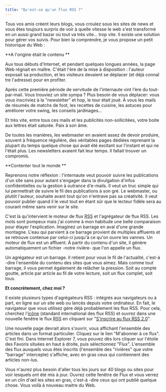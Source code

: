 ```yaml
---
title: "Qu'est-ce qu'un flux RSS ?"
---
```


Tous vos amis créent leurs blogs, vous croulez sous les sites de news et vous
êtes toujours surpris de voir à quelle vitesse le web s'est transformé en un
aussi grand bazar où tout va très vite… trop vite. Il existe une solution pour
gérer vos suivis. Pour bien la comprendre, je vous propose un petit historique
du Web :

**A l'origine était le contenu **

Aux tous débuts d'Internet, et pendant quelques longues années, la page Web
régnait en maître. C'était l'ère de la mise à disposition : l'auteur exposait sa
production, et les visiteurs devaient se déplacer (et déjà connaî tre l'adresse)
pour en profiter.

Après cette première période de servitude de l'internaute vint l'ère du
tout-par-mail. Vous trouviez un site sympa ? Plus besoin de vous déplacer: vous
vous inscriviez à la "newsletter" et hop, le tour était joué. À vous les mails
de résumés de matchs de foot, les recettes de cuisine, les astuces pour
améliorer votre swing, les conseils jardinages…

Et très vite, entre tous ces mails et les publicités non-sollicitées, votre
boite aux lettres était saturée. Paix à son âme.

De toutes les manières, les webmaster en avaient assez de devoir produire,
souvent à fréquence régulière, des véritables pages dédiées reprenant la plupart
du temps quelque chose qui avait été excitant sur l'instant et qui ne l'était
plus. Les newsletters avaient fait leur temps. Il fallait trouver un compromis.

**Contenter tout le monde **

Reprenons notre réflexion : l'internaute veut pouvoir suivre les publications
d'un site sans pour autant s'engager dans la divulgation d'infos confidentielles
ou la gestion à outrance d'e-mails. Il veut un truc simple qui lui permettrait
de suivre le fil des publications à son gré. Le webmaster, ou plutôt l'auteur,
souhaite avant tout qu'on n'entrave pas sa créativité. Il veut pouvoir publier
quand il le veut tout en étant sûr que le lecteur fidèle sera au courant même
sans venir sur le site.

C'est là qu'intervient le moteur de flux
<abbr title="Really Simple Syndication" lang="en">RSS</abbr> et l'agrégateur de
flux RSS. Les mots sont pompeux mais j'ai comme à mon habitude une belle
comparaison pour étayer l'explication. Imaginez un barrage en aval d'une grande
montagne. L'eau qui parvient à ce barrage provient de multiples affluents et se
retrouve contenue par celui-ci jusqu'à ce qu'on ouvre les vannes. Un moteur de
flux est un affluent. À partir du contenu d'un site, il génère automatiquement
un fichier -notre rivière- que l'on appelle un flux.

Un agrégateur est un barrage. Il retient pour vous le fil de l'actualité,
c'est-à -dire l'ensemble du contenu des sites que vous aimez. Mais comme tout
barrage, il vous permet également de relâcher la pression. Soit au compte
goutte, article par article au fil de votre lecture, soit un flux complet, soit
tous.

**Et concrètement, chez moi ?**

Il existe plusieurs types d'agrégateurs RSS : intégrés aux navigateurs ou à
part, en ligne sur un site web ou lancés depuis votre ordinateur. En fait, le
navigateur que vous utilisez gère déjà probablement les flux RSS. Pour cela,
cherchez l'[icône](https://www.google.com/search?q=icone+rss&gws_rd=ssl)
(standard international des flux RSS) et ouvrez dans une nouvelle fenêtre le
flux <abbr title="Really Simple Syndication" lang="en">RSS</abbr> en cliquant
sur
"[S'inscrire au flux <abbr title="Really Simple Syndication" lang="en">RSS</abbr> 2.0](/feed.xml)".

Une nouvelle page devrait alors s'ouvrir, vous affichant l'ensemble des articles
dans un format particulier. Cliquez sur le lien "M'abonner à ce flux". C'est
fini. Dans Internet Explorer 7, vous pouvez dès lors cliquer sur l'étoile des
Favoris situées en haut à droite, puis sélectionnez "Flux". L'ensemble des flux
auxquels vous êtes inscrits (l'ensemble des "rivières" que votre "barrage"
intercepte) s'affiche, avec en gras ceux qui contiennent des articles non-lus.

Vous n'aurez plus besoin d'aller tous les jours sur 40 blogs ou sites pour voir
lesquels ont été mis à jour. Ouvrez cette fenêtre de Flux et vous verrez en un
clin d'œil les sites en gras, c'est-à -dire ceux qui ont publié quelque chose.
Vous voilà à nouveau maitre du Web.
